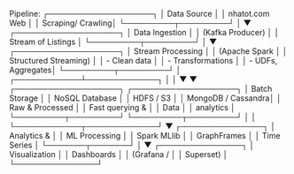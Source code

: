 Pipeline:
	   ┌───────────────────┐
           │   Data Source      │
           │ nhatot.com Web     │
           │ Scraping/ Crawling│
           └─────────┬─────────┘
                     │
                     ▼
           ┌───────────────────┐
           │ Data Ingestion     │
           │ (Kafka Producer)   │
           │ Stream of Listings │
           └─────────┬─────────┘
                     │
                     ▼
           ┌───────────────────┐
           │ Stream Processing │
           │ (Apache Spark     │
           │ Structured Streaming) │
           │ - Clean data      │
           │ - Transformations │
           │ - UDFs, Aggregates│
           └─────────┬─────────┘
                     │
        ┌────────────┴─────────────┐
        │                          │
        ▼                          ▼
┌───────────────────┐       ┌───────────────────┐
│ Batch Storage     │       │ NoSQL Database    │
│ HDFS / S3         │       │ MongoDB / Cassandra│
│ Raw & Processed   │       │ Fast querying &   │
│ Data              │       │ analytics         │
└─────────┬─────────┘       └─────────┬─────────┘
          │                          │
          └────────────┬─────────────┘
                       ▼
               ┌───────────────┐
               │ Analytics &   │
               │ ML Processing │
               │ Spark MLlib   │
               │ GraphFrames   │
               │ Time Series   │
               └───────┬───────┘
                       │
                       ▼
               ┌───────────────┐
               │ Visualization │
               │ Dashboards    │
               │ (Grafana /    │
               │ Superset)     │
               └───────────────┘
